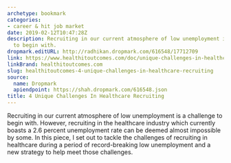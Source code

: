 ```yaml
---
archetype: bookmark
categories:
- career & hit job market
date: 2019-02-12T10:47:28Z
description: Recruiting in our current atmosphere of low unemployment is a challenge
  to begin with.
dropmark.editURL: http://radhikan.dropmark.com/616548/17712709
link: https://www.healthitoutcomes.com/doc/unique-challenges-in-healthcare-recruiting-0001
linkBrand: healthitoutcomes.com
slug: healthitoutcomes-4-unique-challenges-in-healthcare-recruiting
source:
  name: Dropmark
  apiendpoint: https://shah.dropmark.com/616548.json
title: 4 Unique Challenges In Healthcare Recruiting
---
```

Recruiting in our current atmosphere of low unemployment is a challenge to begin with. However, recruiting in the healthcare industry which currently boasts a 2.6 percent unemployment rate can be deemed almost impossible by some. In this piece, I set out to tackle the challenges of recruiting in healthcare during a period of record-breaking low unemployment and a new strategy to help meet those challenges.

